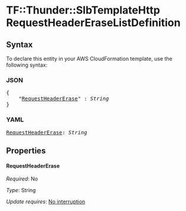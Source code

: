 # TF::Thunder::SlbTemplateHttp RequestHeaderEraseListDefinition

## Syntax

To declare this entity in your AWS CloudFormation template, use the following syntax:

### JSON

<pre>
{
    "<a href="#requestheadererase" title="RequestHeaderErase">RequestHeaderErase</a>" : <i>String</i>
}
</pre>

### YAML

<pre>
<a href="#requestheadererase" title="RequestHeaderErase">RequestHeaderErase</a>: <i>String</i>
</pre>

## Properties

#### RequestHeaderErase

_Required_: No

_Type_: String

_Update requires_: [No interruption](https://docs.aws.amazon.com/AWSCloudFormation/latest/UserGuide/using-cfn-updating-stacks-update-behaviors.html#update-no-interrupt)

